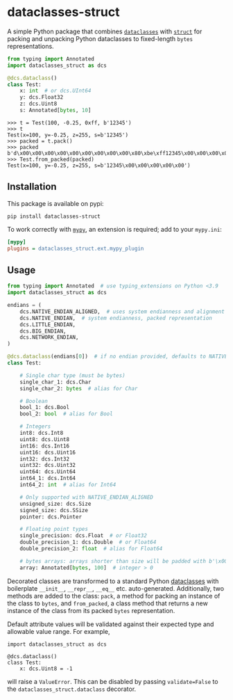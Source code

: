 # dataclasses-struct

A simple Python package that combines
[`dataclasses`](https://docs.python.org/3/library/dataclasses.html) with
[`struct`](https://docs.python.org/3/library/struct.html) for packing and
unpacking Python dataclasses to fixed-length `bytes` representations.

```python
from typing import Annotated
import dataclasses_struct as dcs

@dcs.dataclass()
class Test:
    x: int  # or dcs.UInt64
    y: dcs.Float32
    z: dcs.Uint8
    s: Annotated[bytes, 10]
```

```
>>> t = Test(100, -0.25, 0xff, b'12345')
>>> t
Test(x=100, y=-0.25, z=255, s=b'12345')
>>> packed = t.pack()
>>> packed
b'd\x00\x00\x00\x00\x00\x00\x00\x00\x00\x80\xbe\xff12345\x00\x00\x00\x00\x00'
>>> Test.from_packed(packed)
Test(x=100, y=-0.25, z=255, s=b'12345\x00\x00\x00\x00\x00')
```

## Installation

This package is available on pypi:

```
pip install dataclasses-struct
```

To work correctly with [`mypy`](https://www.mypy-lang.org/), an extension is
required; add to your `mypy.ini`:

```ini
[mypy]
plugins = dataclasses_struct.ext.mypy_plugin
```

## Usage

```python
from typing import Annotated  # use typing_extensions on Python <3.9
import dataclasses_struct as dcs

endians = (
    dcs.NATIVE_ENDIAN_ALIGNED,  # uses system endianness and alignment
    dcs.NATIVE_ENDIAN,  # system endianness, packed representation
    dcs.LITTLE_ENDIAN,
    dcs.BIG_ENDIAN,
    dcs.NETWORK_ENDIAN,
)

@dcs.dataclass(endians[0])  # if no endian provided, defaults to NATIVE_ENDIAN_ALIGNED
class Test:

    # Single char type (must be bytes)
    single_char_1: dcs.Char
    single_char_2: bytes  # alias for Char

    # Boolean
    bool_1: dcs.Bool
    bool_2: bool  # alias for Bool

    # Integers
    int8: dcs.Int8
    uint8: dcs.Uint8
    int16: dcs.Int16
    uint16: dcs.Uint16
    int32: dcs.Int32
    uint32: dcs.Uint32
    uint64: dcs.Uint64
    int64_1: dcs.Int64
    int64_2: int  # alias for Int64

    # Only supported with NATIVE_ENDIAN_ALIGNED
    unsigned_size: dcs.Size
    signed_size: dcs.SSize
    pointer: dcs.Pointer

    # Floating point types
    single_precision: dcs.Float  # or Float32
    double_precision_1: dcs.Double  # or Float64
    double_precision_2: float  # alias for Float64

    # bytes arrays: arrays shorter than size will be padded with b'\x00'
    array: Annotated[bytes, 100]  # integer > 0
```

Decorated classes are transformed to a standard Python
[dataclasses](https://docs.python.org/3/library/dataclasses.html) with
boilerplate `__init__`, `__repr__`, `__eq__` etc. auto-generated. Additionally,
two methods are added to the class: `pack`, a method for packing an instance of
the class to `bytes`, and `from_packed`, a class method that returns a new
instance of the class from its packed `bytes` representation.

Default attribute values will be validated against their expected type and
allowable value range. For example,

```python3
import dataclasses_struct as dcs

@dcs.dataclass()
class Test:
    x: dcs.Uint8 = -1
```

will raise a `ValueError`. This can be disabled by passing `validate=False` to
the `dataclasses_struct.dataclass` decorator.
